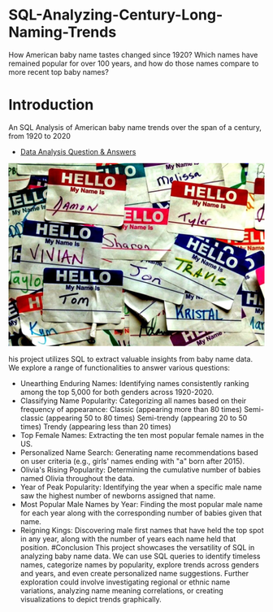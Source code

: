 # SQL-Analyzing-Century-Long-Naming-Trends
How American baby name tastes changed since 1920? Which names have remained popular for over 100 years, and how do those names compare to more recent top baby names? 
# Introduction
An SQL Analysis of American baby name trends over the span of a century, from 1920 to 2020
* [Data Analysis Question & Answers](https://github.com/jaishri16/SQL-Analyzing-Century-Long-Naming-Trends/blob/main/questions_and_answers.md)

![alt text](https://github.com/jaishri16/SQL-Analyzing-Century-Long-Naming-Trends/blob/main/images/name.jpg)

his project utilizes SQL to extract valuable insights from baby name data. We explore a range of functionalities to answer various questions:

* Unearthing Enduring Names: Identifying names consistently ranking among the top 5,000 for both genders across 1920-2020.
* Classifying Name Popularity: Categorizing all names based on their frequency of appearance:
Classic (appearing more than 80 times)
Semi-classic (appearing 50 to 80 times)
Semi-trendy (appearing 20 to 50 times)
Trendy (appearing less than 20 times)
* Top Female Names: Extracting the ten most popular female names in the US.
* Personalized Name Search: Generating name recommendations based on user criteria (e.g., girls' names ending with "a" born after 2015).
* Olivia's Rising Popularity: Determining the cumulative number of babies named Olivia throughout the data.
* Year of Peak Popularity: Identifying the year when a specific male name saw the highest number of newborns assigned that name.
* Most Popular Male Names by Year: Finding the most popular male name for each year along with the corresponding number of babies given that name.
* Reigning Kings: Discovering male first names that have held the top spot in any year, along with the number of years each name held that position.
#Conclusion
This project showcases the versatility of SQL in analyzing baby name data. We can use SQL queries to identify timeless names, categorize names by popularity, explore trends across genders and years, and even create personalized name suggestions. Further exploration could involve investigating regional or ethnic name variations, analyzing name meaning correlations, or creating visualizations to depict trends graphically.
